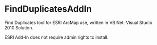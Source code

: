 FindDuplicatesAddIn
===================

Find Duplicates tool for ESRI ArcMap use, written in VB.Net. Visual Studio 2010 Solution.

ESRI Add-In does not require admin rights to install.
